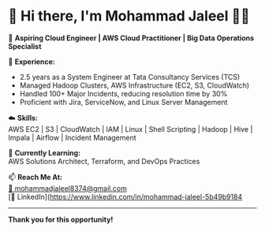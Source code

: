 # 👋 Hi there, I'm Mohammad Jaleel 👨‍💻

🎯 **Aspiring Cloud Engineer | AWS Cloud Practitioner | Big Data Operations Specialist**

🚀 **Experience:**  
- 2.5 years as a System Engineer at Tata Consultancy Services (TCS)
- Managed Hadoop Clusters, AWS Infrastructure (EC2, S3, CloudWatch)
- Handled 100+ Major Incidents, reducing resolution time by 30%
- Proficient with Jira, ServiceNow, and Linux Server Management

☁️ **Skills:**  
AWS EC2 | S3 | CloudWatch | IAM | Linux | Shell Scripting | Hadoop | Hive | Impala | Airflow | Incident Management

📌 **Currently Learning:**  
AWS Solutions Architect, Terraform, and DevOps Practices

📫 **Reach Me At:**  
[📧 mohammadjaleel8374@gmail.com](mailto:mohammadjaleel8374@gmail.com)  
[💼 LinkedIn](https://www.linkedin.com/in/mohammad-jaleel-5b49b9184

---

**Thank you for this opportunity!**
